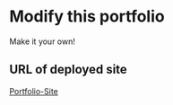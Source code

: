 # Modify this portfolio

Make it your own! 


## URL of deployed site

[Portfolio-Site](fahad-protfolio.netlify.app)

